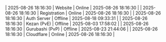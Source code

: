 | 2025-08-26 18:16:30 | Website | Online | 2025-08-26 18:16:30 |
| 2025-08-26 18:16:30 | Registration | Online | 2025-08-26 18:16:30 |
| 2025-08-26 18:16:30 | Auth Server | Offline | 2025-08-18 09:33:31 |
| 2025-08-26 18:16:30 | Kezan (PvE) | Offline | 2025-08-03 17:58:02 |
| 2025-08-26 18:16:30 | Gurubashi (PvP) | Offline | 2025-08-23 21:44:06 |
| 2025-08-26 18:16:30 | Cloudflare | Online | 2025-08-26 18:16:30 |

